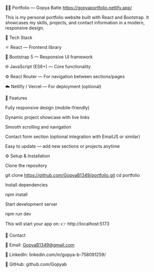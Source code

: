 🧑‍💻 Portfolio — Gopya Batte
https://gopyaportfolio.netlify.app/

This is my personal portfolio website built with React and Bootstrap.
It showcases my skills, projects, and contact information in a modern, responsive design.

🚀 Tech Stack

⚛️ React — Frontend library

💄 Bootstrap 5 — Responsive UI framework

🌐 JavaScript (ES6+) — Core functionality

⚙️ React Router — For navigation between sections/pages

☁️ Netlify / Vercel — For deployment (optional)

🧩 Features

Fully responsive design (mobile-friendly)

Dynamic project showcase with live links

Smooth scrolling and navigation

Contact form section (optional integration with EmailJS or similar)

Easy to update — add new sections or projects anytime

⚙️ Setup & Installation

Clone the repository

git clone https://github.com/GopyaB1349/portfolio.git
cd portfolio


Install dependencies

npm install


Start development server

npm run dev


This will start your app on:
👉 http://localhost:5173

💬 Contact

📧 Email: GopyaB1349@gmail.com

💼 LinkedIn: linkedin.com/in/gopya-b-758091259/

🐙 GitHub: github.com/Gopyab
